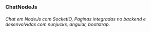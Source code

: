 ### ChatNodeJs
###### *Chat em NodeJs* com *SocketIO*, Paginas integradas no backend e desenvolvidas com *nunjucks*, *angular*, *bootstrap*.
